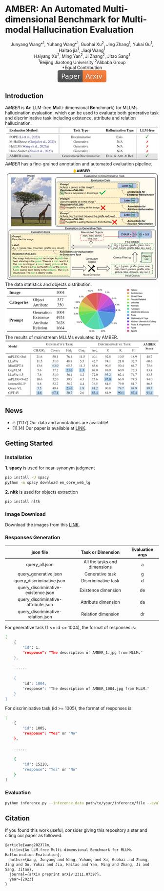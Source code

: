 # AMBER: An Automated Multi-dimensional Benchmark for Multi-modal  Hallucination Evaluation
<div align="center">
Junyang Wang*<sup>1</sup>, Yuhang Wang*<sup>1</sup>, Guohai Xu<sup>2</sup>, Jing Zhang<sup>1</sup>, Yukai Gu<sup>1</sup>, Haitao jia<sup>1</sup>, Jiaqi Wang<sup>1</sup>
</div>
<div align="center">
Haiyang Xu<sup>2</sup>, Ming Yan<sup>2</sup>, Ji Zhang<sup>2</sup>, Jitao Sang<sup>1</sup>
</div>
<div align="center">
<sup>1</sup>Beijing Jiaotong University    <sup>2</sup>Alibaba Group
</div>
<div align="center">
*Equal Contribution
</div>
<div align="center">
    <a href="https://arxiv.org/abs/2311.07397"><img src="README_File/Paper-Arxiv-orange.svg" ></a>
</div>

## Introduction
*AMBER* is **A**n LLM-free **M**ulti-dimensional **Be**nchma**r**k) for MLLMs hallucination evaluation, which can be used to evaluate both generative task and discriminative task including existence, attribute and relation hallucination.
![](README_File/comparison.jpg?v=1&type=image)
*AMBER* has a fine-grained annotation and automated evaluation pipeline.
![](README_File/intro.jpg?v=1&type=image)
The data statistics and objects distribution.
![](README_File/statistics.jpg?v=1&type=image)
The results of mainstream MLLMs evaluated by AMBER.
![](README_File/result.jpg?v=1&type=image)

## News
* 🔥 [11.17] Our data and annotations are available!
* [11.14] Our paper is available at [LINK](https://arxiv.org/abs/2311.07397).

## Getting Started

### Installation

**1. spacy** is used for near-synonym judgment
```bash
pip install -U spacy
python -m spacy download en_core_web_lg
```
**2. nltk** is used for objects extraction
```bash
pip install nltk
```

### Image Download

Download the images from this [LINK](https://drive.google.com/file/d/1MaCHgtupcZUjf007anNl4_MV0o4DjXvl/view?usp=sharing).

### Responses Generation
|  json file   | Task or Dimension   | Evaluation args | 
|:-------:|:-------:|:-------:|
|query_all.json| All the tasks and dimensions | a |
|query_generative.json| Generative task | g |
|query_discriminative.json| Discriminative task | d |
|query_discriminative-existence.json| Existence dimension | de |
|query_discriminative-attribute.json| Attribute dimension | da |
|query_discriminative-relation.json| Relation dimension | dr |

For generative task (1 <= id <= 1004), the format of responses is:
```bash
[
	{
		"id": 1,
		"response": "The description of AMBER_1.jpg from MLLM."
	},
	
	......
	
	{
		"id": 1004,
		"response": "The description of AMBER_1004.jpg from MLLM."
	}
]
```

For discriminative task (id >= 1005), the format of responses is:
```bash
[
	{
		"id": 1005,
		"response": "Yes" or "No"
	},
	
	......
	
	{
		"id": 15220,
		"response": "Yes" or "No"
	}
]
```

### Evaluation
```bash
python inference.py --inference_data path/to/your/inference/file --evaluation_type {Evaluation args}
```

## Citation
If you found this work useful, consider giving this repository a star and citing our paper as followed:
```
@article{wang2023llm,
  title={An LLM-free Multi-dimensional Benchmark for MLLMs Hallucination Evaluation},
  author={Wang, Junyang and Wang, Yuhang and Xu, Guohai and Zhang, Jing and Gu, Yukai and Jia, Haitao and Yan, Ming and Zhang, Ji and Sang, Jitao},
  journal={arXiv preprint arXiv:2311.07397},
  year={2023}
}
```
